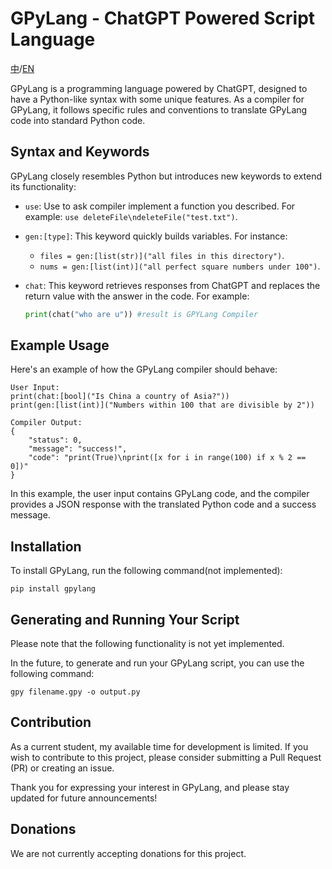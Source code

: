 # GPyLang - ChatGPT Powered Script Language

[中](README_CN.md)/[EN](README.md)

GPyLang is a programming language powered by ChatGPT, designed to have a Python-like syntax with some unique features. As a compiler for GPyLang, it follows specific rules and conventions to translate GPyLang code into standard Python code.

## Syntax and Keywords

GPyLang closely resembles Python but introduces new keywords to extend its functionality:

- `use`: Use to ask compiler implement a function you described. For example: `use deleteFile\ndeleteFile("test.txt")`.

- `gen:[type]`: This keyword quickly builds variables. For instance:
  - `files = gen:[list(str)]("all files in this directory")`.
  - `nums = gen:[list(int)]("all perfect square numbers under 100")`.

- `chat`: This keyword retrieves responses from ChatGPT and replaces the return value with the answer in the code. For example:
  ```python
  print(chat("who are u")) #result is GPYLang Compiler
  ```

## Example Usage

Here's an example of how the GPyLang compiler should behave:
```
User Input:
print(chat:[bool]("Is China a country of Asia?"))
print(gen:[list(int)]("Numbers within 100 that are divisible by 2"))

Compiler Output:
{
    "status": 0,
    "message": "success!",
    "code": "print(True)\nprint([x for i in range(100) if x % 2 == 0])"
}
```

In this example, the user input contains GPyLang code, and the compiler provides a JSON response with the translated Python code and a success message.

## Installation

To install GPyLang, run the following command(not implemented):

```
pip install gpylang
```

## Generating and Running Your Script

Please note that the following functionality is not yet implemented.

In the future, to generate and run your GPyLang script, you can use the following command:

```
gpy filename.gpy -o output.py
```

## Contribution

As a current student, my available time for development is limited. If you wish to contribute to this project, please consider submitting a Pull Request (PR) or creating an issue.

Thank you for expressing your interest in GPyLang, and please stay updated for future announcements!

## Donations

We are not currently accepting donations for this project.